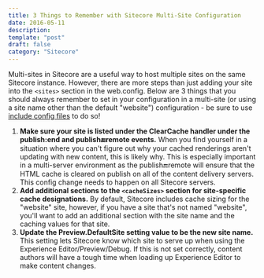 ```yaml
---
title: 3 Things to Remember with Sitecore Multi-Site Configuration
date: 2016-05-11
description:
template: "post"
draft: false
category: "Sitecore"
---
```


Multi-sites in Sitecore are a useful way to host multiple sites on the same Sitecore instance. However, there are more steps than just adding your site into the `<sites>` section in the web.config. Below are 3 things that you should always remember to set in your configuration in a multi-site (or using a site name other than the default "website") configuration - be sure to use [include config files](http://www.sitecore.net/learn/blogs/technical-blogs/john-west-sitecore-blog/posts/2011/05/all-about-web-config-include-files-with-the-sitecore-aspnet-cms.aspx) to do so!

1. **Make sure your site is listed under the ClearCache handler under the publish:end and publish:end:remote events.** When you find yourself in a situation where you can't figure out why your cached renderings aren't updating with new content, this is likely why. This is especially important in a multi-server environment as the publish:end:remote will ensure that the HTML cache is cleared on publish on all of the content delivery servers. This config change needs to happen on all Sitecore servers.
2. **Add additional sections to the `<cacheSizes>` section for site-specific cache designations.** By default, Sitecore includes cache sizing for the "website" site, however, if you have a site that's not named "website", you'll want to add an additional section with the site name and the caching values for that site.
3. **Update the Preview.DefaultSite setting value to be the new site name.** This setting lets Sitecore know which site to serve up when using the Experience Editor/Preview/Debug. If this is not set correctly, content authors will have a tough time when loading up Experience Editor to make content changes.
